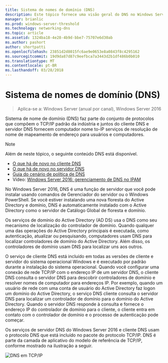 ```yaml
---
title: Sistema de nomes de domínio (DNS)
description: Este tópico fornece uma visão geral do DNS no Windows Server 2016
manager: brianlic
ms.prod: windows-server-threshold
ms.technology: networking-dns
ms.topic: article
ms.assetid: 1324ba18-4e28-4b9d-bbe7-75707e6d30ab
ms.author: pashort
author: shortpatti
ms.openlocfilehash: 23851d2d8015fc6ae9e0653e8a0843f8c4295162
ms.sourcegitcommit: 19d9da87d87c9eefbca7a3443d2b1df486b0b010
ms.translationtype: MT
ms.contentlocale: pt-BR
ms.lasthandoff: 03/28/2018
---
```

# <a name="domain-name-system-dns"></a>Sistema de nomes de domínio (DNS)

>Aplica-se a: Windows Server (anual por canal), Windows Server 2016

Sistema de nome de domínio (DNS) faz parte do conjunto de protocolos que compõem o TCP/IP padrão da indústria e juntos do cliente DNS e servidor DNS fornecem computador nome to-IP serviços de resolução de nome de mapeamento de endereço para usuários e computadores.  
  
> [!NOTE]  
> Além de neste tópico, o seguinte conteúdo DNS está disponível.  
>   
> -   [O que há de novo no cliente DNS](What-s-New-in-DNS-Client.md)  
> -   [O que há de novo no servidor DNS](What-s-New-in-DNS-Server.md)  
> -   [Guia do cenário de política de DNS](deploy/DNS-Policy-Scenario-Guide.md)  
> -   Vídeo: [Windows Server 2016: gerenciamento de DNS no IPAM](https://channel9.msdn.com/Blogs/windowsserver/Windows-Server-2016-DNS-management-in-IPAM)  
  
No Windows Server 2016, DNS é uma função de servidor que você pode instalar usando comandos de Gerenciador do servidor ou o Windows PowerShell. Se você estiver instalando uma nova floresta do Active Directory e domínio, DNS é automaticamente instalado com o Active Directory como o servidor de Catálogo Global de floresta e domínio.  
  
Os serviços de domínio do Active Directory (AD DS) usa o DNS como seu mecanismo de localização do controlador de domínio. Quando qualquer uma das operações do Active Directory principais é executada, como autenticação, atualizar ou pesquisando, computadores usam DNS para localizar controladores de domínio do Active Directory. Além disso, os controladores de domínio usam DNS para localizar uns aos outros.  
  
O serviço de cliente DNS está incluído em todas as versões de cliente e servidor do sistema operacional Windows e é executado por padrão durante a instalação do sistema operacional. Quando você configurar uma conexão de rede TCP/IP com o endereço IP de um servidor DNS, o cliente DNS consulta o servidor DNS para descobrir controladores de domínio e resolver nomes de computador para endereços IP. Por exemplo, quando um usuário de rede com uma conta de usuário do Active Directory faz logon um domínio do Active Directory, o serviço DNS cliente consulta o servidor DNS para localizar um controlador de domínio para o domínio do Active Directory. Quando o servidor DNS responde à consulta e fornece o endereço IP do controlador de domínio para o cliente, o cliente entra em contato com o controlador de domínio e o processo de autenticação pode começar.  
  
Os serviços de servidor DNS do Windows Server 2016 e cliente DNS usam o protocolo DNS que está incluído no pacote do protocolo TCP/IP. DNS é parte da camada de aplicativo do modelo de referência de TCP/IP, conforme mostrado na ilustração a seguir.  
  
![DNS em TCP/IP](../media/Domain-Name-System--DNS-/dns_in_tcpip.jpg)  
  

